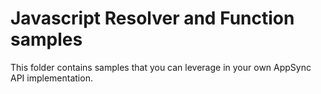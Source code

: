 # Javascript Resolver and Function samples

This folder contains samples that you can leverage in your own AppSync API implementation.
